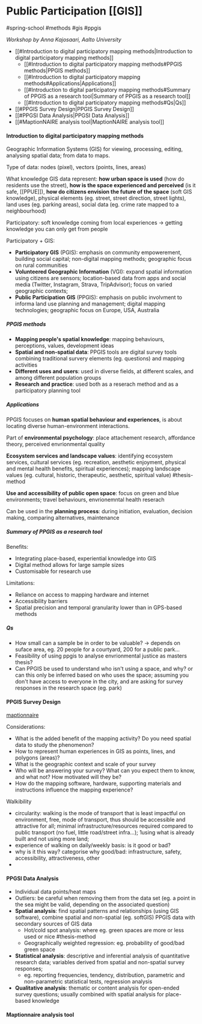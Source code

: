 # Public Participation [[GIS]]

#spring-school #methods #gis #ppgis

*Workshop by Anna Kajosaari, Aalto University*

- [[#Introduction to digital participatory mapping methods|Introduction to digital participatory mapping methods]]
	- [[#Introduction to digital participatory mapping methods#PPGIS methods|PPGIS methods]]
	- [[#Introduction to digital participatory mapping methods#Applications|Applications]]
	- [[#Introduction to digital participatory mapping methods#Summary of PPGIS as a research tool|Summary of PPGIS as a research tool]]
	- [[#Introduction to digital participatory mapping methods#Qs|Qs]]
- [[#PPGIS Survey Design|PPGIS Survey Design]]
- [[#PPGSI Data Analysis|PPGSI Data Analysis]]
- [[#MaptionNAIRE analysis tool|MaptionNAIRE analysis tool]]


#### Introduction to digital participatory mapping methods

Geographic Information Systems (GIS) for viewing, processing, editing, analysing spatial data; from data to maps.

Type of data: nodes (pixel), vectors (points, lines, areas)

What knowledge GIS data represent: **how urban space is used** (how do residents use the street), **how is the space experienced and perceived** (is it safe, [[PPUE]]), **how do citizens envision the future of the space** (soft GIS knowledge), physical elements (eg. street, street direction, street lights), land uses (eg. parking areas), social data (eg. crime rate mapped to a neighbourhood)

Participatory: soft knowledge coming from local experiences -> getting knowledge you can only get from people

Participatory + GIS:
- **Participatory GIS** (PGIS): emphasis on community empowerement, building social capital; non-digital mapping methods; geographic focus on rural communities
- **Volunteered Geographic Information** (VGI): expand spatial information using citizens are sensors; location-based data from apps and social media (Twitter, Instagram, Strava, TripAdvisor); focus on varied geographic contexts;
- **Public Participation GIS** (PPGIS): emphasis on public involvment to informa land use planning and management; digital mapping technologies; geographic focus on Europe, USA, Australia

##### PPGIS methods

- **Mapping people's spatial knowledge**: mapping behaviours, perceptions, values, development ideas 
- **Spatial and non-spatial data**: PPGIS tools are digital survey tools combining traditional survery elements (eg. questions) and mapping activities
- **Different uses and users**: used in diverse fields, at different scales, and among different population groups
- **Research and practice**: used both as a reserach method and as a participatory planning tool

##### Applications

PPGIS focuses on **human spatial behaviour and experiences**, is about locating diverse human-environment interactions.

Part of **environmental psychology**: place attachement research, affordance theory, perceived envrionmental quality

**Ecosystem services and landscape values**: identifying ecosystem services, cultural services (eg. recreation, aesthetic enjoyment, physical and mental health benefits, spiritual experiences); mapping landscape values (eg. cultural, historic, therapeutic, aesthetic, spiritual value) #thesis-method

**Use and accessibility of public open space**: focus on green and blue environments; travel behaviours, envrionemntal health reserach

Can be used in the **planning process**: during initiation, evaluation, decision making, comparing alternatives, maintenance

##### Summary of PPGIS as a research tool

Benefits:
- Integrating place-based, experiential knowledge into GIS
- Digital method allows for large sample sizes
- Customisable for research use

Limitations:
- Reliance on access to mapping hardware and internet
- Accessibility barriers
- Spatial precision and temporal granularity lower than in GPS-based methods

##### Qs
- How small can a sample be in order to be valuable? -> depends on suface area, eg. 20 people for a courtyard, 200 for a public park...
- Feasibility of using ppgis to analyse envrionmental justice as masters thesis?
- Can PPGIS be used to understand who isn't using a space, and why? or can this only be inferred based on who uses the space; assuming you don't have access to everyone in the city, and are asking for survey responses in the research space (eg. park)



#### PPGIS Survey Design

[maptionnaire](https://new.maptionnaire.com/)

Considerations:
- What is the added benefit of the mapping activity? Do you need spatial data to study the phenomenon?
- How to represent human experiences in GIS as points, lines, and polygons (areas)?
- What is the geographic context and scale of your survey
- Who will be answering your survey? What can you expect them to know, and what not? How motivated will they be?
- How do the mapping software, hardware, supporting materials and instructions influence the mapping experience?

Walkibility
- circularity: walking is the mode of transport that is least impactful on environment, free, mode of transport, thus should be accessible and attractive for all; minimal infrastructure/resources required compared to public transport (no fuel, little road/street infra...); 1using what is already built and not using more land;
- experience of walking on daily/weekly basis: is it good or bad?
- why is it this way? categorise why good/bad: infrastructure, safety, accessibility, attractiveness, other
- 

#### PPGSI Data Analysis

- Individual data points/heat maps
- Outliers: be careful when removing them from the data set (eg. a point in the sea might be valid, depending on the associated question)
- **Spatial analysis**: find spatial patterns and relationships (using GIS software), combine spatial and non-spatial (eg. softGIS) PPGIS data with secondary sources of GIS data
	- Hot/cold spot analysis: where eg. green spaces are more or less used or nice #thesis-method 
	- Geographically weighted regression: eg. probability of good/bad green space
- **Statistical analysis**: descriptive and inferential analysis of quantitative research data; variables derived from spatial and non-spatial survey responses;
	- eg. reporting frequencies, tendency, distribution, parametric and non-parametric statistical tests, regression analysis
- **Qualitative analysis**: thematic or content analysis for open-ended survey questions; usually combined with spatial analysis for place-based knowledge


#### Maptionnaire analysis tool
